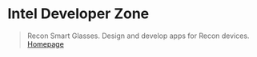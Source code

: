 # Intel Developer Zone

> Recon Smart Glasses. Design and develop apps for Recon devices. [Homepage](https://software.intel.com/en-us/recon)